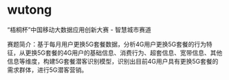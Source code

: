 # wutong
“梧桐杯”中国移动大数据应用创新大赛 - 智慧城市赛道

赛题简介：基于每月用户更换5G套餐数据，分析4G用户更换5G套餐的行为特征，从更换5G套餐的4G用户的基础信息、消费行为、超套信息、宽带信息、其他信息等维度，构建5G套餐潜客识别模型，识别出目前4G用户具有更换5G套餐的需求群体，进行5G潜客营销。

